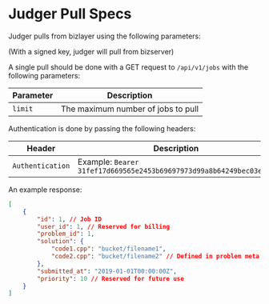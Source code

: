 # Judger Pull Specs

Judger pulls from bizlayer using the following parameters:

(With a signed key, judger will pull from bizserver)

A single pull should be done with a GET request to `/api/v1/jobs` with the following parameters:

| Parameter | Description |
| --------- | ----------- |
| `limit` | The maximum number of jobs to pull |

Authentication is done by passing the following headers:

| Header | Description |
| ------ | ----------- |
| `Authentication` | Example: `Bearer 31fef17d669565e2453b69697973d99a8b64249bec03e67c` |

An example response:

```json
[
    {
        "id": 1, // Job ID
        "user_id": 1, // Reserved for billing
        "problem_id": 1,
        "solution": {
            "code1.cpp": "bucket/filename1",
            "code2.cpp": "bucket/filename2" // Defined in problem meta
        },
        "submitted_at": "2019-01-01T00:00:00Z",
        "priority": 10 // Reserved for future use
    }
]
```
